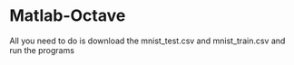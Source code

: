 # Matlab-Octave
All you need to do is download the mnist_test.csv and mnist_train.csv and run the programs
